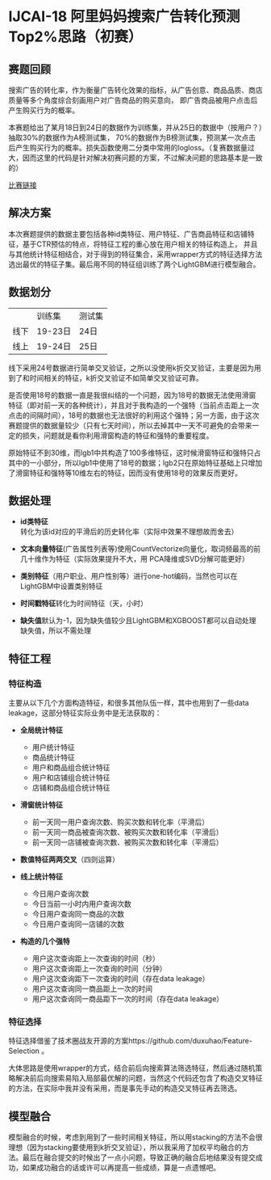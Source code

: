 # IJCAI-18 阿里妈妈搜索广告转化预测 Top2%思路（初赛）
## 赛题回顾
搜索广告的转化率，作为衡量广告转化效果的指标，从广告创意、商品品质、商店质量等多个角度综合刻画用户对广告商品的购买意向，
即广告商品被用户点击后产生购买行为的概率。

本赛题给出了某月18日到24日的数据作为训练集，并从25日的数据中（按用户？）抽取30%的数据作为A榜测试集，
70%的数据作为B榜测试集，预测某一次点击后产生购买行为的概率。损失函数使用二分类中常用的logloss。（复赛数据量过大，因而这里的代码是针对解决初赛问题的方案，不过解决问题的思路基本是一致的）

[比赛链接](https://tianchi.aliyun.com/competition/introduction.htm?spm=5176.100066.0.0.6acdd780S84lIq&raceId=231647)  

## 解决方案
本次赛题提供的数据主要包括各种id类特征、用户特征、广告商品特征和店铺特征，基于CTR预估的特点，将特征工程的重心放在用户相关的特征构造上，
并且与其他统计特征相结合，对于得到的特征集合，采用wrapper方式的特征选择方法选出最优的特征子集。最后用不同的特征组训练了两个LightGBM进行模型融合。

## 数据划分
<table>
    <tr>
        <td></td>
        <td>训练集</td>
        <td>测试集</td>
    </tr>
    <tr>
        <td>线下</td>
        <td>19-23日</td>
        <td>24日</td>
    </tr>
    <tr>
        <td>线上</td>
        <td>19-24日</td>
        <td>25日</td>
    </tr>
</table>

线下采用24号数据进行简单交叉验证，之所以没使用k折交叉验证，主要是因为用到了和时间相关的特征，k折交叉验证不如简单交叉验证可靠。

是否使用18号的数据一直是我很纠结的一个问题，因为18号的数据无法使用滑窗特征（即对前一天的各种统计），并且对于我构造的一个强特（当前点击距上一次点击的间隔时间），18号的数据也无法很好的利用这个强特；另一方面，由于这次赛题提供的数据量较少（只有七天时间），所以去掉其中一天不可避免的会带来一定的损失，问题就是看你利用滑窗构造的特征和强特的重要程度。

原始特征不到30维，而lgb1中共构造了100多维特征，这时候滑窗特征和强特只占其中的一小部分，所以lgb1中使用了18号的数据；lgb2只在原始特征基础上只增加了滑窗特征和强特等10维左右的特征，因而没有使用18号的效果反而更好。

## 数据处理
- **id类特征**转化为该id对应的平滑后的历史转化率（实际中效果不理想故而舍去）

- **文本向量特征**(广告属性列表等)使用CountVectorize向量化，取词频最高的前几十维作为特征（实际效果提升不大，用
PCA降维或SVD分解可能更好）

- **类别特征**（用户职业、用户性别等）进行one-hot编码，当然也可以在LightGBM中设置类别特征

- **时间戳特征**转化为时间特征（天，小时）

- **缺失值**默认为-1，因为缺失值较少且LightGBM和XGBOOST都可以自动处理缺失值，所以不需处理

## 特征工程

### 特征构造
主要从以下几个方面构造特征，和很多其他队伍一样，其中也用到了一些data leakage，这部分特征实际业务中是无法获取的：

- **全局统计特征**
    - 用户统计特征  
    - 商品统计特征  
    - 用户和商品组合统计特征
    - 用户和店铺组合统计特征
    - 店铺和商品组合统计特征  

- **滑窗统计特征**
    - 前一天同一用户查询次数、购买次数和转化率（平滑后）
    - 前一天同一商品被查询次数、被购买次数和转化率（平滑后）
    - 前一天同一店铺被查询次数、被购买次数和转化率（平滑后）  

- **数值特征两两交叉**（四则运算）  

- **线上统计特征**
    - 今日用户查询次数  
    - 今日当前一小时内用户查询次数  
    - 今日用户查询同一商品的次数  
    - 今日用户查询同一店铺的次数  

- **构造的几个强特**  
    - 用户这次查询距上一次查询的时间（秒）  
    - 用户这次查询距上一次查询的时间（分钟）  
    - 用户这次查询距下一次查询的时间（存在data leakage）  
    - 用户这次查询同一商品距上一次的时间  
    - 用户这次查询同一商品距下一次的时间（存在data leakage）  
    
### 特征选择
特征选择借鉴了技术圈战友开源的方案https://github.com/duxuhao/Feature-Selection 。 

大体思路是使用wrapper的方式，结合前后向搜索算法筛选特征，然后通过随机策略解决前后向搜索易陷入局部最优解的问题，当然这个代码还包含了构造交叉特征的方法，在实际中我并没有采用，而是事先手动的构造交叉特征再去筛选。

## 模型融合
模型融合的时候，考虑到用到了一些时间相关特征，所以用stacking的方法不会很理想（因为stacking要使用到k折交叉验证），所以我采用了加权平均融合的方法。最后在融合提交的时候出了一点小问题，导致正确的融合后地结果没有提交成功，如果成功融合的话或许可以再提高一些成绩，算是一点遗憾吧。

